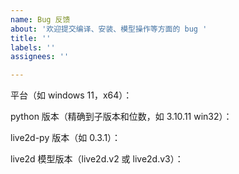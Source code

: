 ```yaml
---
name: Bug 反馈
about: '欢迎提交编译、安装、模型操作等方面的 bug '
title: ''
labels: ''
assignees: ''

---
```


平台（如 windows 11，x64）：

python 版本（精确到子版本和位数，如 3.10.11 win32）：

live2d-py 版本（如 0.3.1）：

live2d 模型版本（live2d.v2 或 live2d.v3）：
